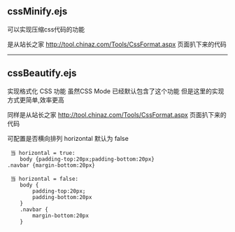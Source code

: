 ## cssMinify.ejs

可以实现压缩css代码的功能

是从站长之家 http://tool.chinaz.com/Tools/CssFormat.aspx 页面扒下来的代码

* * *

## cssBeautify.ejs

实现格式化 CSS 功能 
虽然CSS Mode 已经默认包含了这个功能  但是这里的实现方式更简单,效率更高

同样是从站长之家 http://tool.chinaz.com/Tools/CssFormat.aspx 页面扒下来的代码

可配置是否横向排列 horizontal 默认为 false

     当 horizontal = true:
	    body {padding-top:20px;padding-bottom:20px}
    .navbar {margin-bottom:20px}
	
     当 horizontal = false:
	    body {
			padding-top:20px;
	    	padding-bottom:20px
		}
		.navbar {
			margin-bottom:20px
		}